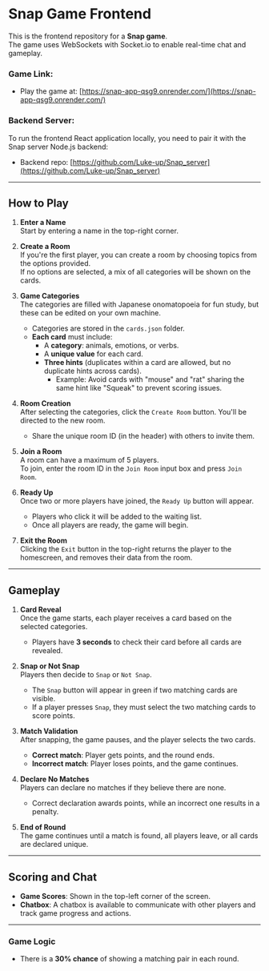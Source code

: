 # Snap Game Frontend

This is the frontend repository for a **Snap game**.  
The game uses WebSockets with Socket.io to enable real-time chat and gameplay.

### Game Link:
- Play the game at: [https://snap-app-qsg9.onrender.com/](https://snap-app-qsg9.onrender.com/)

### Backend Server:
To run the frontend React application locally, you need to pair it with the Snap server Node.js backend:  
- Backend repo: [https://github.com/Luke-up/Snap_server](https://github.com/Luke-up/Snap_server)

---

## How to Play

1. **Enter a Name**  
   Start by entering a name in the top-right corner.

2. **Create a Room**  
   If you're the first player, you can create a room by choosing topics from the options provided.  
   If no options are selected, a mix of all categories will be shown on the cards.

3. **Game Categories**  
   The categories are filled with Japanese onomatopoeia for fun study, but these can be edited on your own machine.  
   - Categories are stored in the `cards.json` folder.  
   - **Each card** must include:
     - A **category**: animals, emotions, or verbs.
     - A **unique value** for each card.
     - **Three hints** (duplicates within a card are allowed, but no duplicate hints across cards).  
       - Example: Avoid cards with "mouse" and "rat" sharing the same hint like "Squeak" to prevent scoring issues.

4. **Room Creation**  
   After selecting the categories, click the `Create Room` button. You'll be directed to the new room.  
   - Share the unique room ID (in the header) with others to invite them.

5. **Join a Room**  
   A room can have a maximum of 5 players.  
   To join, enter the room ID in the `Join Room` input box and press `Join Room`.

6. **Ready Up**  
   Once two or more players have joined, the `Ready Up` button will appear.  
   - Players who click it will be added to the waiting list.
   - Once all players are ready, the game will begin.

7. **Exit the Room**  
   Clicking the `Exit` button in the top-right returns the player to the homescreen, and removes their data from the room.

---

## Gameplay

1. **Card Reveal**  
   Once the game starts, each player receives a card based on the selected categories.  
   - Players have **3 seconds** to check their card before all cards are revealed.

2. **Snap or Not Snap**  
   Players then decide to `Snap` or `Not Snap`.  
   - The `Snap` button will appear in green if two matching cards are visible.  
   - If a player presses `Snap`, they must select the two matching cards to score points.

3. **Match Validation**  
   After snapping, the game pauses, and the player selects the two cards.  
   - **Correct match**: Player gets points, and the round ends.  
   - **Incorrect match**: Player loses points, and the game continues.

4. **Declare No Matches**  
   Players can declare no matches if they believe there are none.  
   - Correct declaration awards points, while an incorrect one results in a penalty.

5. **End of Round**  
   The game continues until a match is found, all players leave, or all cards are declared unique.

---

## Scoring and Chat

- **Game Scores**: Shown in the top-left corner of the screen.
- **Chatbox**: A chatbox is available to communicate with other players and track game progress and actions.

---

### Game Logic

- There is a **30% chance** of showing a matching pair in each round.
